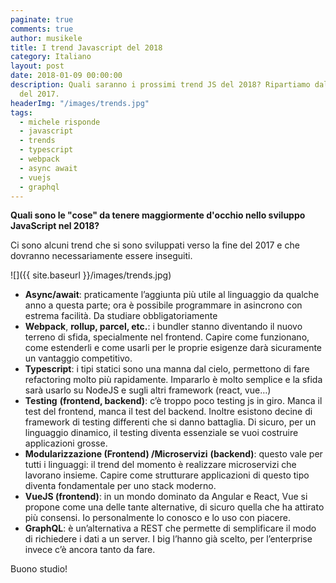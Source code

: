```yaml
---
paginate: true
comments: true
author: musikele
title: I trend Javascript del 2018
category: Italiano
layout: post
date: 2018-01-09 00:00:00
description: Quali saranno i prossimi trend JS del 2018? Ripartiamo dalle buzzword
  del 2017.
headerImg: "/images/trends.jpg"
tags:
  - michele risponde
  - javascript
  - trends
  - typescript
  - webpack
  - async await
  - vuejs
  - graphql
---
```

**Quali sono le "cose" da tenere maggiormente d'occhio nello sviluppo JavaScript nel 2018?**  

Ci sono alcuni trend che si sono sviluppati verso la fine del 2017 e che dovranno necessariamente essere inseguiti.

![]({{ site.baseurl }}/images/trends.jpg)

* **Async/await**:  praticamente l’aggiunta più utile al linguaggio da qualche anno a questa parte; ora è possibile programmare in asincrono con estrema  facilità. Da studiare obbligatoriamente
* **Webpack**, **rollup, parcel, etc.**:  i bundler stanno diventando il nuovo terreno di sfida, specialmente nel frontend. Capire come funzionano, come estenderli e come usarli per le  proprie esigenze darà sicuramente un vantaggio competitivo.
* **Typescript**:  i tipi statici sono una manna dal cielo, permettono di fare refactoring  molto più rapidamente. Impararlo è molto semplice e la sfida sarà  usarlo su NodeJS e sugli altri framework (react, vue…)
* **Testing** **(frontend, backend)**:  c’è troppo poco testing js in giro. Manca il test del frontend, manca  il test del backend. Inoltre esistono decine di framework di testing  differenti che si danno battaglia. Di sicuro, per un linguaggio  dinamico, il testing diventa essenziale se vuoi costruire applicazioni  grosse.
* **Modularizzazione (Frontend) /Microservizi** **(backend)**:  questo vale per tutti i linguaggi: il trend del momento è realizzare  microservizi che lavorano insieme. Capire come strutturare applicazioni  di questo tipo diventa fondamentale per uno stack moderno.
* **VueJS (frontend)**:  in un mondo dominato da Angular e React, Vue si propone come una delle  tante alternative, di sicuro quella che ha attirato più consensi. Io  personalmente lo conosco e lo uso con piacere.
* **GraphQL**: è  un’alternativa a REST che permette di semplificare il modo di  richiedere i dati a un server. I big l’hanno già scelto, per  l’enterprise invece c’è ancora tanto da fare.

Buono studio!